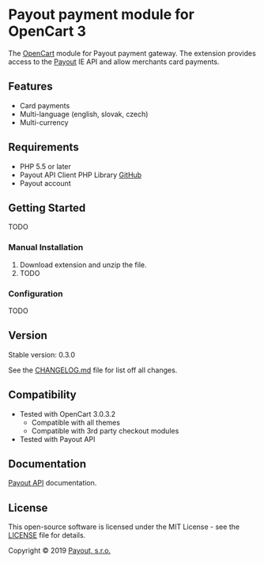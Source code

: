 # Payout payment module for OpenCart 3

The [OpenCart](https://www.opencart.com/) module for Payout payment gateway.
The extension provides access to the [Payout](https://payout.one/) IE API and allow merchants card payments.

## Features

* Card payments
* Multi-language (english, slovak, czech)
* Multi-currency

## Requirements

* PHP 5.5 or later
* Payout API Client PHP Library [GitHub](https://github.com/payout-one/payout_php)
* Payout account

## Getting Started

TODO

### Manual Installation

1. Download extension and unzip the file.
2. TODO

### Configuration

TODO

## Version

Stable version: 0.3.0

See the [CHANGELOG.md](CHANGELOG.md) file for list off all changes.

## Compatibility

* Tested with OpenCart 3.0.3.2
  * Compatible with all themes
  * Compatible with 3rd party checkout modules
* Tested with Payout API

## Documentation

[Payout API](https://postman.payout.one/?version=latest) documentation.

## License

This open-source software is licensed under the MIT License - see the [LICENSE](LICENSE) file for details.

Copyright © 2019 [Payout, s.r.o.](https://payout.one/)